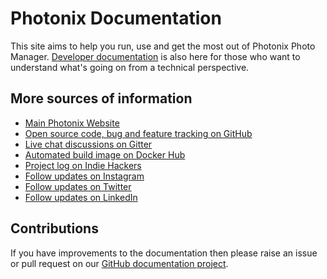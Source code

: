 # Photonix Documentation

This site aims to help you run, use and get the most out of Photonix Photo Manager. [Developer documentation](developer/) is also here for those who want to understand what's going on from a technical perspective.

## More sources of information

- [Main Photonix Website](https://photonix.org/)
- [Open source code, bug and feature tracking on GitHub](https://github.com/photonixapp/photonix)
- [Live chat discussions on Gitter ](https://gitter.im/photonixapp/community)
- [Automated build image on Docker Hub](https://hub.docker.com/r/damianmoore/photonix/)
- [Project log on Indie Hackers](https://www.indiehackers.com/product/photonix-photo-organizer-app)
- [Follow updates on Instagram](https://www.instagram.com/photonixapp/)
- [Follow updates on Twitter](https://twitter.com/photonixapp)
- [Follow updates on LinkedIn](https://www.linkedin.com/company/photonixapp/)

## Contributions

If you have improvements to the documentation then please raise an issue or pull request on our [GitHub documentation project](https://github.com/photonixapp/photonix-website/tree/master/docs).
